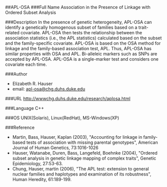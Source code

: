 ##APL-OSA
###Full Name
Association in the Presence of Linkage with Ordered Subset Analysis

###Description
In the presence of genetic heterogeneity, APL-OSA can identify a genetically homogenous subset of families based on a trait-related covariate. APL-OSA then tests the relationship between the association statistics (i.e., the APL statistics) calculated based on the subset and the family-specific covariate. APL-OSA is based on the OSA method for linkage and the family-based association test, APL. Thus, APL-OSA has similar properties with OSA and APL. Bi-alleleic markers such as SNPs are accepted by APL-OSA. APL-OSA is a single-marker test and considers one covariate each time.

###Author
* Elizabeth R. Hauser
* email: apl-osa@chg.duhs.duke.edu

###URL
http://wwwchg.duhs.duke.edu/research/aplosa.html

###Language
C++

###OS
UNIX(Solaris), Linux(RedHat), MS-Windows(XP)

###Reference
* Martin, Bass, Hauser, Kaplan (2003), "Accounting for linkage in family-based tests of association with missing parental genotypes", American Journal of Human Genetics, 73:1016-1026
* Hauser, Watanabe, Duren, Bass, Langefeld, Boehnke (2004), "Ordered subset analysis in genetic linkage mapping of complex traits", Genetic Epidemiology, 27:53-63.
* Chung, Hauser, martin (2006), "The APL test: extension to general nuclear families and haplotypes and examination of its robustness", Human Heredity, 61:189-199.


